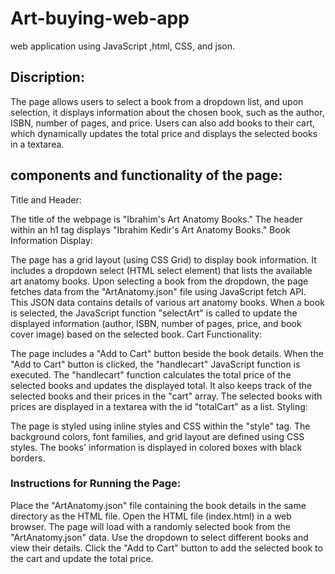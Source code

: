 # Art-buying-web-app
web application using JavaScript ,html, CSS, and json. 
## Discription:
The page allows users to select a book from a dropdown list, and upon selection, it displays information about the chosen book, such as the author, ISBN, number of pages, and price. Users can also add books to their cart, which dynamically updates the total price and displays the selected books in a textarea.

## components and functionality of the page:

Title and Header:

The title of the webpage is "Ibrahim's Art Anatomy Books."
The header within an h1 tag displays "Ibrahim Kedir's Art Anatomy Books."
Book Information Display:

The page has a grid layout (using CSS Grid) to display book information.
It includes a dropdown select (HTML select element) that lists the available art anatomy books.
Upon selecting a book from the dropdown, the page fetches data from the "ArtAnatomy.json" file using JavaScript fetch API. This JSON data contains details of various art anatomy books.
When a book is selected, the JavaScript function "selectArt" is called to update the displayed information (author, ISBN, number of pages, price, and book cover image) based on the selected book.
Cart Functionality:

The page includes a "Add to Cart" button beside the book details.
When the "Add to Cart" button is clicked, the "handlecart" JavaScript function is executed.
The "handlecart" function calculates the total price of the selected books and updates the displayed total.
It also keeps track of the selected books and their prices in the "cart" array.
The selected books with prices are displayed in a textarea with the id "totalCart" as a list.
Styling:

The page is styled using inline styles and CSS within the "style" tag.
The background colors, font families, and grid layout are defined using CSS styles.
The books' information is displayed in colored boxes with black borders.

### Instructions for Running the Page:

Place the "ArtAnatomy.json" file containing the book details in the same directory as the HTML file.
Open the HTML file (index.html) in a web browser.
The page will load with a randomly selected book from the "ArtAnatomy.json" data.
Use the dropdown to select different books and view their details.
Click the "Add to Cart" button to add the selected book to the cart and update the total price.
